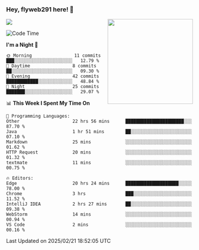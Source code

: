 ### Hey, flyweb291 here! 👋

![](https://metrics.lecoq.io/cherry291?template=classic&config.timezone=Asia%2FShanghai)
<img align='right' src="https://media.giphy.com/media/M9gbBd9nbDrOTu1Mqx/giphy.gif" width="230">
<!-- ![](https://github-readme-stats-ouuan.vercel.app/api?username=flyweb291&theme=dark&show_icons=true) -->

<!--START_SECTION:waka-->
![Code Time](http://img.shields.io/badge/Code%20Time-929%20hrs%2046%20mins-blue)

**I'm a Night 🦉** 

```text
🌞 Morning                11 commits          ███░░░░░░░░░░░░░░░░░░░░░░   12.79 % 
🌆 Daytime                8 commits           ██░░░░░░░░░░░░░░░░░░░░░░░   09.30 % 
🌃 Evening                42 commits          ████████████░░░░░░░░░░░░░   48.84 % 
🌙 Night                  25 commits          ███████░░░░░░░░░░░░░░░░░░   29.07 % 
```


📊 **This Week I Spent My Time On** 

```text
💬 Programming Languages: 
Other                    22 hrs 56 mins      ██████████████████████░░░   87.70 % 
Java                     1 hr 51 mins        ██░░░░░░░░░░░░░░░░░░░░░░░   07.10 % 
Markdown                 25 mins             ░░░░░░░░░░░░░░░░░░░░░░░░░   01.62 % 
HTTP Request             20 mins             ░░░░░░░░░░░░░░░░░░░░░░░░░   01.32 % 
textmate                 11 mins             ░░░░░░░░░░░░░░░░░░░░░░░░░   00.75 % 

🔥 Editors: 
Edge                     20 hrs 24 mins      ████████████████████░░░░░   78.00 % 
Chrome                   3 hrs               ███░░░░░░░░░░░░░░░░░░░░░░   11.52 % 
IntelliJ IDEA            2 hrs 27 mins       ██░░░░░░░░░░░░░░░░░░░░░░░   09.38 % 
WebStorm                 14 mins             ░░░░░░░░░░░░░░░░░░░░░░░░░   00.94 % 
VS Code                  2 mins              ░░░░░░░░░░░░░░░░░░░░░░░░░   00.16 % 
```


 Last Updated on 2025/02/21 18:52:05 UTC
<!--END_SECTION:waka-->

<!--
**flyweb291/数字游牧人** is a ✨ _special_ ✨ repository because its `README.md` (this file) appears on your GitHub profile.

Here are some ideas to get you started:

- 🔭 I’m currently working on ...
- 🌱 I’m currently learning ...
- 👯 I’m looking to collaborate on ...
- 🤔 I’m looking for help with ...
- 💬 Ask me about ...
- 📫 How to reach me: ...
- 😄 Pronouns: ...
- ⚡ Fun fact: ...
-->
